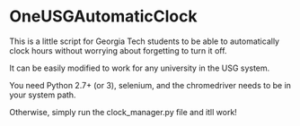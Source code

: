 # OneUSGAutomaticClock
This is a little script for Georgia Tech students to be able to automatically clock hours without worrying about forgetting to turn it off.

It can be easily modified to work for any university in the USG system. 

You need Python 2.7+ (or 3), selenium, and the chromedriver needs to be in your system path.

Otherwise, simply run the clock_manager.py file and itll work!
